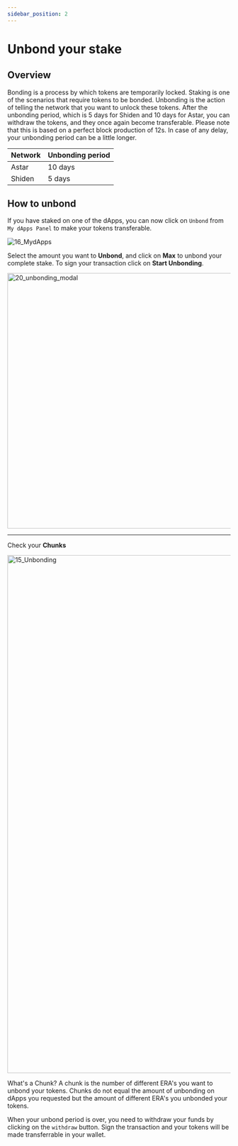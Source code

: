 ```yaml
---
sidebar_position: 2
---
```


# Unbond your stake

## Overview

Bonding is a process by which tokens are temporarily locked. Staking is one of the scenarios that require tokens to be bonded. Unbonding is the action of telling the network that you want to unlock these tokens. After the unbonding period, which is 5 days for Shiden and 10 days for Astar, you can withdraw the tokens, and they once again become transferable. Please note that this is based on a perfect block production of 12s. In case of any delay, your unbonding period can be a little longer.

| Network | Unbonding period |
| --- | --- |
| Astar | 10 days |
| Shiden | 5 days |

## How to unbond

If you have staked on one of the dApps, you can now click on `Unbond` from `My dApps Panel` to make your tokens transferable.
<div style={{textAlign: 'center'}}>

![16_MydApps](img/16_MydApps.png)
</div>

Select the amount you want to **Unbond**, and click on **Max** to unbond your complete stake. To sign your transaction click on **Start Unbonding**.
<div style={{textAlign: 'center'}}>
<img width="576" alt="20_unbonding_modal" src="https://user-images.githubusercontent.com/77480847/206718017-3b844c2f-f12e-4b2b-a6f9-d95c215d295f.png" width="200" />
</div>

---

Check your **Chunks**
<div style={{textAlign: 'center'}}>
<img width="1168" alt="15_Unbonding" src="https://user-images.githubusercontent.com/77480847/206512645-4ba23626-f4a5-4079-83a1-bc6027b13c5c.png"/>
</div>

What's a Chunk? A chunk is the number of different ERA's you want to unbond your tokens. Chunks do not equal the amount of unbonding on dApps you requested but the amount of different ERA's you unbonded your tokens.

When your unbond period is over, you need to withdraw your funds by clicking on the `withdraw` button. Sign the transaction and your tokens will be made transferrable in your wallet.


